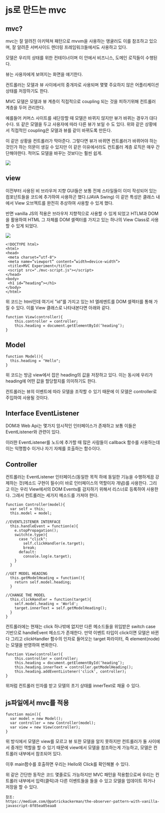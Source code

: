 # js로 만드는 mvc

## mvc?

mvc는 잘 알려진 아키텍쳐 패턴으로 mvvm을 사용하는 앵귤러도 이를 참조하고 있으며, 잘 알려준 서버사이드 렌더링 프레임워크들에서도 사용하고 있다.

모델은 우리의 상태를 위한 컨테이너이며 이 안에서 비즈니스, 도메인 로직들이 수행된다.

뷰는 사용자에게 보여지는 화면을 얘기한다.

컨트롤러는 모델과 뷰 사이에서의 중개자로 사용되며 몇몇 주요하지 않은 어플리케이션 상태를 저장하기도 한다.

MVC 모델은 모델과 뷰 계층이 직접적으로 coupling 되는 것을 피하기위해 컨트롤러 계층을 두어 관리한다.

예를들어 커머스 사이트를 새단장할 때 모델은 바뀌지 않지만 뷰가 바뀌는 경우가 대다수다. 또 같은 모델을 두고 사용자에 따라 다른 뷰가 보일 수 도 있다. 위와 같은 상황에서 직접적인 coupling은 모델과 뷰를 같이 바뀌도록 만든다.

이 같은 상황을 컨트롤러가 막아준다. 그렇다면 뷰가 바뀌면 컨트롤러가 바뀌어야 하는 것인가 하는 의문이 생길 수 있지만 이 같은 이유에서라도 컨트롤러 계층 로직은 매우 간단해야한다. 적어도 모델을 바꾸는 것보다는 훨씬 쉽게.

<img src="https://miro.medium.com/max/1084/1*eG2DYVb_HozJ6RboNZZbQg.png">

## view

이전부터 사용된 비 브라우저 지향 GUI들은 보통 전체 스타일들이 이미 작성되어 있는 컴포넌트들을 코드에 추가하여 사용하곤 했다.(JAVA Swing) 이 같은 특성은 클래스 내에서 View 오브젝트를 완전히 추상하여 사용할 수 있게 했다.

반면 vanilla JS의 적용은 브라우저 지향적으로 사용할 수 있게 되었고 HTLM과 DOM을 활용하여 HTML 그 자체를 DOM 셀렉터를 가지고 있는 하나의 View Class로 사용할 수 있게 되었다.

<img src="https://miro.medium.com/max/738/1*WGd7u4QzBjeT7mXFgBYp9w.png">

```
<!DOCTYPE html>
<html>
<head>
 <meta charset=”utf-8">
 <meta name=”viewport” content=”width=device-width”>
 <title>MVC Experiment</title>
 <script src="./mvc-script.js"></script>
</head>
<body>
 <h1 id=”heading”></h1>
</body>
</html>
```

위 코드는 html인데 여기서 "id"를 가지고 있는 h1 엘레멘트를 DOM 셀렉터를 통해 가질 수 있다. 이를 View 클래스로 나타내본다면 아래와 같다.

```
function View(controller){
    this.controller = controller;
    this.heading = document.getElementById(‘heading’);
}
```

## Model

```
function Model(){
  this.heading = "Hello";
}
```

위 코드는 방금 view에서 잡은 heading의 값을 저장하고 있다. 이는 동시에 우리가 heading에 어떤 값을 할당할지를 의미하기도 한다.

컨트롤러는 뷰의 이벤트에 따라 모델을 조작할 수 있기 때문에 이 모델은 controller로 주입하여 사용될 것이다.

## Interface EventListener

DOM과 Web Api는 몇가지 암시적인 인터페이스가 존재하고 보통 이들은 EventListener와 관련이 있다.

이러한 EventListener를 노드에 추가할 때 많은 사람들이 callback 함수를 사용하는데 이는 익명함수 이거나 자기 자체를 호출하는 함수이다.

## Controller

컨트롤러는 EventListener 인터페이스(동일한 목적 하에 동일한 기능을 수행하게끔 강제하는 것(메소드 구현이 필수)이 바로 인터페이스의 역할이자 개념)를 사용한다. 그리고 이는 우리 View에서의 DOM Events를 감지하기 위해서 리스너로 등록하여 사용한다.
그래서 컨트롤러는 세가지 메소드를 가져야 한다.

```
function Controller(model){
  var self = this;
  this.model = model;

//EVENTLISTENER INTERFACE
  this.handleEvent = function(e){
    e.stopPropagation();
    switch(e.type){
      case "click":
        self.clickHandler(e.target);
        break;
      default:
        console.log(e.target);
    }
  }

//GET MODEL HEADING
  this.getModelHeading = function(){
    return self.model.heading;
  }

//CHANGE THE MODEL
  this.clickHandler = function(target){
    self.model.heading = 'World';
    target.innerText = self.getModelHeading();
  }
}
```

컨트롤러에는 현재는 click 하나밖에 없지만 다른 메소드들을 위임받은 switch case 기반으로 handleEvent 메소드가 존재한다. 만약 이벤트 타입이 click이면 모델은 바뀐다 그리고 clickHandler 함수의 인자로 들어오는 target 파라미터, 즉 element(node)는 모델을 반영하여 변화한다.

```
function View(controller){
    this.controller = controller;
    this.heading = document.getElementById(‘heading’);
    this.heading.innerText = controller.getModelHeading();
    this.heading.addEventListener('click', controller);
}
```

위처럼 컨트롤러 인자를 받고 모델의 초기 상태를 innerText로 채울 수 있다.

## js파일에서 mvc를 적용

```
function main(){
  var model = new Model();
  var controller = new Controller(model);
  var view = new View(controller);
}
```

위 방식에서 모델은 view를 모르고 뷰 또한 모델을 알지 못하지만 컨트롤러가 둘 사이에서 중개인 역할을 할 수 있기 때문에 view에서 모델을 참조하는게 가능하고, 모델은 컨트롤러 내부에서 참조되어 있다.

이후 main함수를 호출하면 우리는 Hello와 Click를 확인해볼 수 있다.

위 같은 간단한 동작은 코드 몇줄로도 가능하지만 MVC 패턴을 적용함으로써 우리는 컨트롤러 내부에서 입력(클릭)과 다른 이벤트들을 들을 수 있고 모델을 업데이트 하거나 저장을 할 수 있다.

```
참조:
https://medium.com/@patrickackerman/the-observer-pattern-with-vanilla-javascript-8f85ea05eaa8
```
